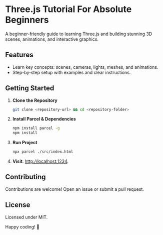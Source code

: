 # Three.js Tutorial For Absolute Beginners  

A beginner-friendly guide to learning Three.js and building stunning 3D scenes, animations, and interactive graphics.  

## Features  
- Learn key concepts: scenes, cameras, lights, meshes, and animations.  
- Step-by-step setup with examples and clear instructions.  

## Getting Started  
1. **Clone the Repository**  
   ```bash  
   git clone <repository-url> && cd <repository-folder>  
   ```  
2. **Install Parcel & Dependencies**  
   ```bash  
   npm install parcel -g  
   npm install  
   ```  
3. **Run Project**  
   ```bash  
   npx parcel ./src/index.html  
   ```  
4. **Visit**: [http://localhost:1234](http://localhost:1234).  

## Contributing  
Contributions are welcome! Open an issue or submit a pull request.  

## License  
Licensed under MIT.  

Happy coding! 🚀  

